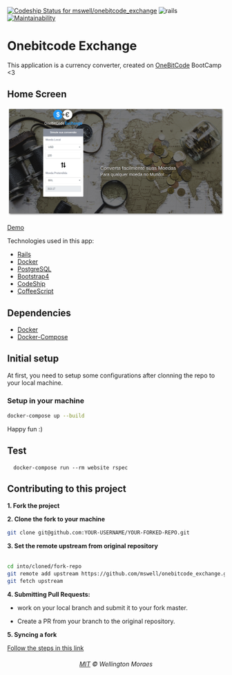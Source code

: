 [ ![Codeship Status for mswell/onebitcode_exchange](https://app.codeship.com/projects/e3131a60-8c17-0135-77dd-2aff2f21df10/status?branch=master)](https://app.codeship.com/projects/249466)
![rails](https://img.shields.io/docker/automated/jrottenberg/ffmpeg.svg)
[![Maintainability](https://api.codeclimate.com/v1/badges/a400dc5b31370552b32d/maintainability)](https://codeclimate.com/github/mswell/onebitcode_exchange/maintainability)

# Onebitcode Exchange

This application is a currency converter, created on [OneBitCode](http://onebitcode.com/) BootCamp <3

## Home Screen

 ![Bootcamp-exchange](https://raw.githubusercontent.com/mswell/onebitcode_exchange/master/public/home.png)

[Demo](https://exchangebitcode.herokuapp.com/)


Technologies used in this app:

- [Rails](http://rubyonrails.org/)
- [Docker](https://docs.docker.com/)
- [PostgreSQL](https://www.postgresql.org/)
- [Bootstrap4](https://getbootstrap.com/)
- [CodeShip](https://codeship.com/)
- [CoffeeScript](http://coffeescript.org/)

## Dependencies

- [Docker](https://docs.docker.com/)
- [Docker-Compose](https://docs.docker.com/compose/)

## Initial setup

At first, you need to setup some configurations after clonning the repo to your local machine.

### Setup in your machine

 ```sh
 docker-compose up --build
 ```
Happy fun :)

## Test
```she
  docker-compose run --rm website rspec
```

## Contributing to this project

 **1. Fork the project**

 **2. Clone the fork to your machine**

 ```sh
 git clone git@github.com:YOUR-USERNAME/YOUR-FORKED-REPO.git
 ```

 **3. Set the remote upstream from original repository**

 ```sh

 cd into/cloned/fork-repo
 git remote add upstream https://github.com/mswell/onebitcode_exchange.git
 git fetch upstream
 ```
 **4. Submitting Pull Requests:**

 * work on your local branch and submit it to your fork master.

 * Create a PR from your branch to the original repository.


 **5. Syncing a fork**

 [Follow the steps in this link](https://help.github.com/articles/syncing-a-fork/)


<h6 align="center">
	<a href="https://goo.gl/x3LhRK">MIT</a>
	©
	Wellington Moraes
</h6>
